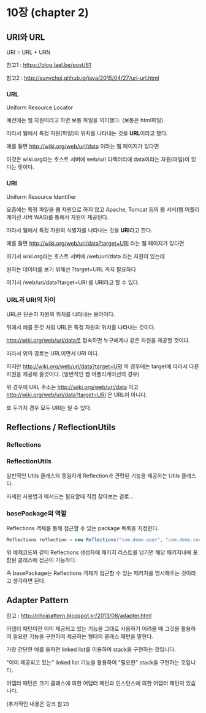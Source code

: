 # 10장 (chapter 2) 

## URI와 URL 

URI = URL + URN

참고1 : https://blog.lael.be/post/61

참고2 : http://sunychoi.github.io/java/2015/04/27/uri-url.html



### URL

Uniform Resource Locator

예전에는 웹 자원이라고 하면 보통 파일을 의미했다. (보통은 html파일)

따라서  웹에서 특정 자원(파일)의 위치를 나타내는 것을 **URL**이라고 했다.

예를 들면 http://wiki.org/web/url/data 이라는 웹 페이지가 있다면

이것은 wiki.org라는 호스트 서버에 web/url 디렉터리에 data이라는 자원(파일)이 있다는 뜻이다.



### URI

Uniform Resource Identifier

요즘에는 특정 파일을 웹 자원으로 하지 않고 Apache, Tomcat 등의 웹 서버(웹 어플리케이션 서버 WAS)를 통해서 자원이 제공된다.

따라서 웹에서 특정 자원의 식별자를 나타내는 것을 **URI**라고 한다.

예를 들면 http://wiki.org/web/uri/data?target=URI 라는 웹 페이지가 있다면

여기서 wiki.org라는 호스트 서버에 /web/uri/data 라는 자원이 있는데

원하는 데이터를 보기 위해선 ?target=URL 까지 필요하다

여기서 /web/uri/data?target=URI 를 URI라고 할 수 있다.





### URL과 URI의 차이

URL은 단순히 자원의 위치를 나타내는 용어이다.

위에서 예를 든것 처럼 URL은 특정 자원의 위치를 나타내는 것이다.

http://wiki.org/web/url/data로 접속하면 누구에게나 같은 자원을 제공할 것이다.

따라서 위의 경로는 URL이면서 URI 이다.

하지만 http://wiki.org/web/uri/data?target=URI 의 경우에는 target에 따라서 다른 자원을 제공해 줄것이다. (일반적인 웹 어플리케이션의 경우)

위 경우에 URL 주소는 http://wiki.org/web/uri/data 이고 http://wiki.org/web/uri/data?target=URI 은 URL이 아니다.

또 두가지 경우 모두 URI는 될 수 있다.





## Reflections / ReflectionUtils

### Reflections





### ReflectionUtils

일반적인 Utils 클래스와 동일하게 Reflection과 관련된 기능을 제공하는 Utils 클래스다.

자세한 사용법과 메서드는 필요할때 직접 찾아보는 걸로...





### basePackage의 역할

Reflections 객체를 통해 접근할 수 있는 package 목록을 지정한다.



```java
Reflections reflection = new Reflections("com.demo.user", "com.demo.controller");
```



위 예제코드와 같이 Reflections 생성자에 패키지 리스트를 넘기면 해당 패키지내에 포함된 클래스에 접근이 가능하다.

즉 basePackage는 Reflections 객체가 접근할 수 있는 패키지를 명시해주는 것이라고 생각하면 된다.





## Adapter Pattern

참고 : http://choipattern.blogspot.kr/2013/08/adapter.html

어댑터 패턴이란 이미 제공되고 있는 기능을 그대로 사용하기 어려울 때 그것을 활용하여 필요한 기능을 구현하여 제공하는 형태의 클래스 패턴을 말한다.

가장 간단한 예를 들자면 linked list를 이용하여 stack을 구현하는 것입니다.

"이미 제공되고 있는" linked list 기능을 활용하여 "필요한" stack을 구현하는 것입니다.

어뎁터 패턴은 크기 클래스에 의한 어댑터 패턴과 인스턴스에 의한 어댑터 패턴이 있습니다.

(추가적인 내용은 링크 참고)



